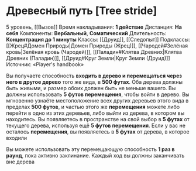 # Древесный путь [Tree stride]
5 уровень, [[Вызов]]
Время накладывания: **1 действие**
Дистанция: **На себя**
Компоненты: **Вербальный**, **Соматический**
Длительность: **Концентрация до 1 минуты**
Классы: [[Друид]], [[Следопыт]]
Подклассы: [[Жрец#Домен Природы|Домен Природы (Жрец)]], [[Чародей#Зелёная кровь|Зелёная кровь (Чародей)]], [[Паладин#Клятва Древних|Клятва Древних (Паладин)]], [[Друид#Круг Земли|Круг Земли (Друид)]]
Источник: «Player's handbook»

Вы получаете способность **входить в дерево и перемещаться через него в другое дерево** того же вида, в **500 футах**. Оба дерева должны быть живыми, и размер обоих должен быть не меньше вашего. Вы должны использовать **5 футов перемещения**, чтобы войти в дерево. Вы мгновенно узнаёте местоположение всех других деревьев этого вида в пределах **500 футов**, и частью этого же **перемещения** можете либо перейти в одно из этих деревьев, либо выйти из дерева, в котором вы находитесь. Вы появляетесь в пространстве на свой выбор в **5 футах** от текущего дерева, используя ещё **5 футов перемещения**. Если у вас не осталось **перемещения**, вы появляетесь в **5 футах** от дерева, в которое входили

Вы можете использовать эту перемещающую способность **1 раз в раунд**, пока активно заклинание. Каждый ход вы должны заканчивать вне дерева